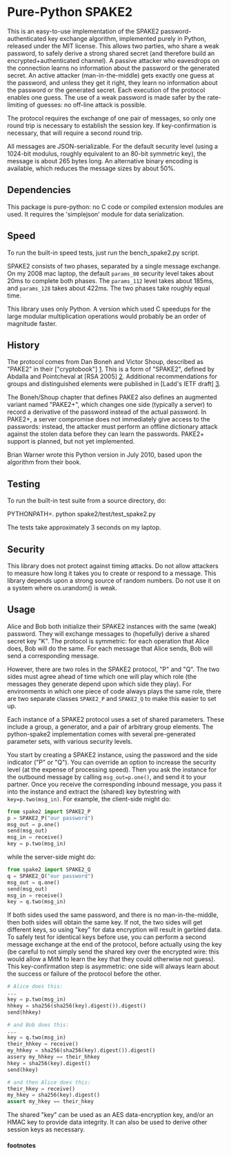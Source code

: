 
# Pure-Python SPAKE2

This is an easy-to-use implementation of the SPAKE2 password-authenticated
key exchange algorithm, implemented purely in Python, released under the MIT
license. This allows two parties, who share a weak password, to safely derive
a strong shared secret (and therefore build an encrypted+authenticated
channel). A passive attacker who eavesdrops on the connection learns no
information about the password or the generated secret. An active attacker
(man-in-the-middle) gets exactly one guess at the password, and unless they
get it right, they learn no information about the password or the generated
secret. Each execution of the protocol enables one guess. The use of a weak
password is made safer by the rate-limiting of guesses: no off-line attack is
possible.

The protocol requires the exchange of one pair of messages, so only one round
trip is necessary to establish the session key. If key-confirmation is
necessary, that will require a second round trip.

All messages are JSON-serializable. For the default security level (using a
1024-bit modulus, roughly equivalent to an 80-bit symmetric key), the message
is about 265 bytes long. An alternative binary encoding is available, which
reduces the message sizes by about 50%.

## Dependencies

This package is pure-python: no C code or compiled extension modules are
used. It requires the 'simplejson' module for data serialization.

## Speed

To run the built-in speed tests, just run the bench_spake2.py script.

SPAKE2 consists of two phases, separated by a single message exchange. On my
2008 mac laptop, the default `params_80` security level takes about 20ms to
complete both phases. The `params_112` level takes about 185ms, and
`params_128` takes about 422ms. The two phases take roughly equal time.

This library uses only Python. A version which used C speedups for the large
modular multiplication operations would probably be an order of magnitude
faster.

## History

The protocol comes from Dan Boneh and Victor Shoup, described as "PAKE2" in
their ["cryptobook"] [1]. This is a form of "SPAKE2", defined by Abdalla and
Pointcheval at [RSA 2005] [2]. Additional recommendations for groups and
distinguished elements were published in [Ladd's IETF draft] [3].

The Boneh/Shoup chapter that defines PAKE2 also defines an augmented variant
named "PAKE2+", which changes one side (typically a server) to record a
derivative of the password instead of the actual password. In PAKE2+, a
server compromise does not immediately give access to the passwords: instead,
the attacker must perform an offline dictionary attack against the stolen
data before they can learn the passwords. PAKE2+ support is planned, but not
yet implemented.

Brian Warner wrote this Python version in July 2010, based upon the algorithm
from their book.

## Testing

To run the built-in test suite from a source directory, do:

   PYTHONPATH=. python spake2/test/test_spake2.py

The tests take approximately 3 seconds on my laptop.

## Security

This library does not protect against timing attacks. Do not allow attackers
to measure how long it takes you to create or respond to a message. This
library depends upon a strong source of random numbers. Do not use it on a
system where os.urandom() is weak.

## Usage

Alice and Bob both initialize their SPAKE2 instances with the same (weak)
password. They will exchange messages to (hopefully) derive a shared secret
key "K". The protocol is symmetric: for each operation that Alice does, Bob
will do the same. For each message that Alice sends, Bob will send a
corresponding message.

However, there are two roles in the SPAKE2 protocol, "P" and "Q". The two
sides must agree ahead of time which one will play which role (the messages
they generate depend upon which side they play). For environments in which
one piece of code always plays the same role, there are two separate classes
`SPAKE2_P` and `SPAKE2_Q` to make this easier to set up.

Each instance of a SPAKE2 protocol uses a set of shared parameters. These
include a group, a generator, and a pair of arbitrary group elements. The
python-spake2 implementation comes with several pre-generated parameter sets,
with various security levels.

You start by creating a SPAKE2 instance, using the password and the side
indicator ("P" or "Q"). You can override an option to increase the security
level (at the expense of processing speed). Then you ask the instance for the
outbound message by calling `msg_out=p.one()`, and send it to your partner.
Once you receive the corresponding inbound message, you pass it into the
instance and extract the (shared) key bytestring with `key=p.two(msg_in)`.
For example, the client-side might do:

```python
from spake2 import SPAKE2_P
p = SPAKE2_P("our password")
msg_out = p.one()
send(msg_out)
msg_in = receive()
key = p.two(msg_in)
```

while the server-side might do:

```python
from spake2 import SPAKE2_Q
q = SPAKE2_Q("our password")
msg_out = q.one()
send(msg_out)
msg_in = receive()
key = q.two(msg_in)
```

If both sides used the same password, and there is no man-in-the-middle, then
both sides will obtain the same key. If not, the two sides will get different
keys, so using "key" for data encryption will result in garbled data. To
safely test for identical keys before use, you can perform a second message
exchange at the end of the protocol, before actually using the key (be
careful to not simply send the shared key over the encrypted wire: this would
allow a MitM to learn the key that they could otherwise not guess). This
key-confirmation step is asymmetric: one side will always learn about the
success or failure of the protocol before the other.

```python
# Alice does this:
...
key = p.two(msg_in)
hhkey = sha256(sha256(key).digest()).digest()
send(hhkey)

# and Bob does this:
...
key = q.two(msg_in)
their_hhkey = receive()
my_hhkey = sha256(sha256(key).digest()).digest()
assery my_hhkey == their_hhkey
hkey = sha256(key).digest()
send(hkey)

# and then Alice does this:
their_hkey = receive()
my_hkey = sha256(key).digest()
assert my_hkey == their_hkey
```

The shared "key" can be used as an AES data-encryption key, and/or an HMAC
key to provide data integrity. It can also be used to derive other session
keys as necessary.

#### footnotes

[1]: http://crypto.stanford.edu/~dabo/cryptobook/  "cryptobook"
[2]: http://www.di.ens.fr/~pointche/Documents/Papers/2005_rsa.pdf "RSA 2005"
[3]: https://tools.ietf.org/html/draft-ladd-spake2-01 "Ladd's IETF draft"
